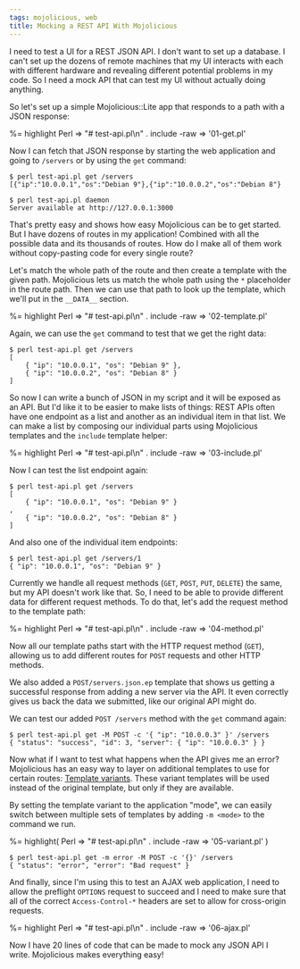 ```yaml
---
tags: mojolicious, web
title: Mocking a REST API With Mojolicious
---
```


I need to test a UI for a REST JSON API. I don't want to set up
a database. I can't set up the dozens of remote machines that my UI
interacts with each with different hardware and revealing different
potential problems in my code. So I need a mock API that can test my UI
without actually doing anything.

So let's set up a simple Mojolicious::Lite app that responds to a path
with a JSON response:

%= highlight Perl => "# test-api.pl\n" . include -raw => '01-get.pl'

Now I can fetch that JSON response by starting the web application and
going to `/servers` or by using the `get` command:

    $ perl test-api.pl get /servers
    [{"ip":"10.0.0.1","os":"Debian 9"},{"ip":"10.0.0.2","os":"Debian 8"}

    $ perl test-api.pl daemon
    Server available at http://127.0.0.1:3000

That's pretty easy and shows how easy Mojolicious can be to get started.
But I have dozens of routes in my application! Combined with all the
possible data and its thousands of routes. How do I make all of them
work without copy-pasting code for every single route?

Let's match the whole path of the route and then create a template with
the given path. Mojolicious lets us match the whole path using the `*`
placeholder in the route path. Then we can use that path to look up the
template, which we'll put in the `__DATA__` section.

%= highlight Perl => "# test-api.pl\n" . include -raw => '02-template.pl'

Again, we can use the `get` command to test that we get the right data:

    $ perl test-api.pl get /servers
    [
        { "ip": "10.0.0.1", "os": "Debian 9" },
        { "ip": "10.0.0.2", "os": "Debian 8" }
    ]

So now I can write a bunch of JSON in my script and it will be exposed
as an API. But I'd like it to be easier to make lists of things: REST
APIs often have one endpoint as a list and another as an individual item
in that list. We can make a list by composing our individual parts using
Mojolicious templates and the `include` template helper:

%= highlight Perl => "# test-api.pl\n" . include -raw => '03-include.pl'

Now I can test the list endpoint again:

    $ perl test-api.pl get /servers
    [
        { "ip": "10.0.0.1", "os": "Debian 9" }
    ,
        { "ip": "10.0.0.2", "os": "Debian 8" }
    ]

And also one of the individual item endpoints:

    $ perl test-api.pl get /servers/1
    { "ip": "10.0.0.1", "os": "Debian 9" }

Currently we handle all request methods (`GET`, `POST`, `PUT`, `DELETE`)
the same, but my API doesn't work like that. So, I need to be able to
provide different data for different request methods. To do that, let's add the
request method to the template path:

%= highlight Perl => "# test-api.pl\n" . include -raw => '04-method.pl'

Now all our template paths start with the HTTP request method (`GET`),
allowing us to add different routes for `POST` requests and other HTTP
methods.

We also added a `POST/servers.json.ep` template that shows us getting
a successful response from adding a new server via the API. It even
correctly gives us back the data we submitted, like our original API
might do.

We can test our added `POST /servers` method with the `get` command
again:

    $ perl test-api.pl get -M POST -c '{ "ip": "10.0.0.3" }' /servers
    { "status": "success", "id": 3, "server": { "ip": "10.0.0.3" } }

Now what if I want to test what happens when the API gives me an error?
Mojolicious has an easy way to layer on additional templates to use for
certain routes: [Template
variants](http://mojolicious.org/perldoc/Mojolicious/Guides/Rendering#Template-variants).
These variant templates will be used instead of the original template,
but only if they are available.

By setting the template variant to the application "mode", we can easily
switch between multiple sets of templates by adding `-m <mode>` to the
command we run.

%= highlight( Perl => "# test-api.pl\n" . include -raw => '05-variant.pl' )

    $ perl test-api.pl get -m error -M POST -c '{}' /servers
    { "status": "error", "error": "Bad request" }

And finally, since I'm using this to test an AJAX web application,
I need to allow the preflight `OPTIONS` request to succeed and I need to
make sure that all of the correct `Access-Control-*` headers are set
to allow for cross-origin requests.

%= highlight Perl => "# test-api.pl\n" . include -raw => '06-ajax.pl'

Now I have 20 lines of code that can be made to mock any JSON API
I write. Mojolicious makes everything easy!

